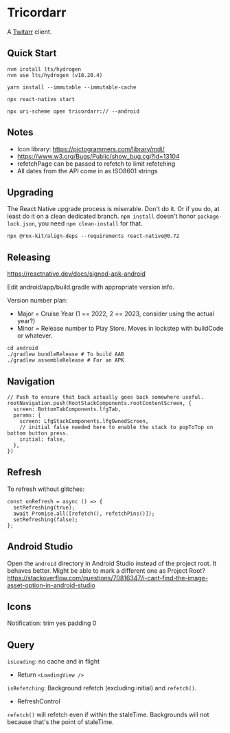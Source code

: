 Tricordarr
==========

A [Twitarr](https://github.com/jocosocial/swiftarr) client.

Quick Start
-----------
```
nvm install lts/hydrogen
nvm use lts/hydrogen (v18.20.4)

yarn install --immutable --immutable-cache

npx react-native start

npx uri-scheme open tricordarr:// --android
```

Notes
-----
* Icon library: https://pictogrammers.com/library/mdi/
* https://www.w3.org/Bugs/Public/show_bug.cgi?id=13104
* refetchPage can be passed to refetch to limit refetching
* All dates from the API come in as ISO8601 strings

Upgrading
---------
The React Native upgrade process is miserable. Don't do it. Or if you do, at least
do it on a clean dedicated branch. `npm install` doesn't honor `package-lock.json`,
you need `npm clean-install` for that.

```shell
npx @rnx-kit/align-deps --requirements react-native@0.72
```

Releasing
---------
https://reactnative.dev/docs/signed-apk-android

Edit android/app/build.gradle with appropriate version info.

Version number plan:
* Major = Cruise Year (1 == 2022, 2 == 2023, consider using the actual year?)
* Minor = Release number to Play Store. Moves in lockstep with buildCode or whatever.

```
cd android
./gradlew bundleRelease # To build AAB
./gradlew assembleRelease # For an APK
```

Navigation
----------
```
// Push to ensure that back actually goes back somewhere useful.
rootNavigation.push(RootStackComponents.rootContentScreen, {
  screen: BottomTabComponents.lfgTab,
  params: {
    screen: LfgStackComponents.lfgOwnedScreen,
    // initial false needed here to enable the stack to popToTop on bottom button press.
    initial: false,
  },
})
```

Refresh
-------
To refresh without glitches:
```
const onRefresh = async () => {
  setRefreshing(true);
  await Promise.all([refetch(), refetchPins()]);
  setRefreshing(false);
};
```

Android Studio
--------------
Open the `android` directory in Android Studio instead of the project root. It behaves better.
Might be able to mark a different one as Project Root?
https://stackoverflow.com/questions/70816347/i-cant-find-the-image-asset-option-in-android-studio

Icons
-----
Notification: trim yes padding 0

Query
-----
`isLoading`: no cache and in flight
* Return `<LoadingView />`

`isRefetching`: Background refetch (excluding initial) and `refetch()`.
* RefreshControl

`refetch()` will refetch even if within the staleTime. Backgrounds will not because that's the point of staleTime.
